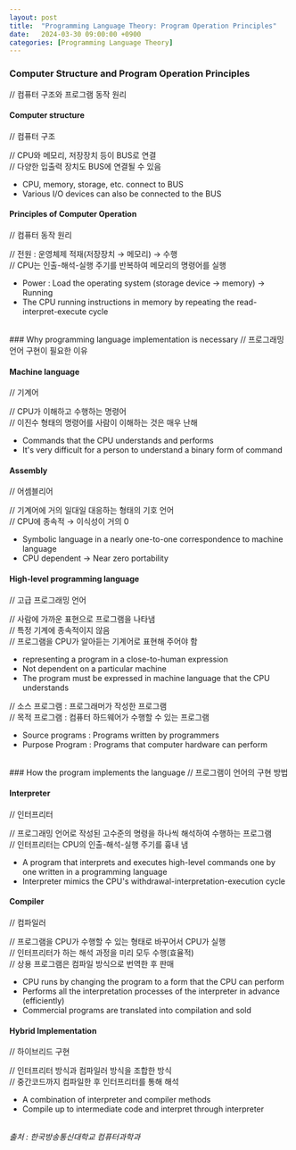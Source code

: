 ```yaml
---
layout: post
title:  "Programming Language Theory: Program Operation Principles"
date:   2024-03-30 09:00:00 +0900
categories: [Programming Language Theory]
---
```


### Computer Structure and Program Operation Principles   
// 컴퓨터 구조와 프로그램 동작 원리   
   
#### Computer structure   
// 컴퓨터 구조   
   
// CPU와 메모리, 저장장치 등이 BUS로 연결   
// 다양한 입출력 장치도 BUS에 연결될 수 있음   
- CPU, memory, storage, etc. connect to BUS   
- Various I/O devices can also be connected to the BUS   
   
#### Principles of Computer Operation   
// 컴퓨터 동작 원리   
   
// 전원 : 운영체제 적재(저장장치 → 메모리) → 수행   
// CPU는 인출-해석-실행 주기를 반복하여 메모리의 명령어를 실행   
- Power : Load the operating system (storage device → memory) → Running   
- The CPU running instructions in memory by repeating the read-interpret-execute cycle   
   
<br />
### Why programming language implementation is necessary   
// 프로그래밍 언어 구현이 필요한 이유   
   
#### Machine language   
// 기계어   
   
// CPU가 이해하고 수행하는 명령어   
// 이진수 형태의 명령어를 사람이 이해하는 것은 매우 난해   
- Commands that the CPU understands and performs   
- It's very difficult for a person to understand a binary form of command   
   
#### Assembly   
// 어셈블리어   
   
// 기계어에 거의 일대일 대응하는 형태의 기호 언어   
// CPU에 종속적 → 이식성이 거의 0   
- Symbolic language in a nearly one-to-one correspondence to machine language   
- CPU dependent → Near zero portability   
   
#### High-level programming language   
// 고급 프로그래밍 언어   
   
// 사람에 가까운 표현으로 프로그램을 나타냄   
// 특정 기계에 종속적이지 않음   
// 프로그램을 CPU가 알아듣는 기계어로 표현해 주어야 함   
- representing a program in a close-to-human expression   
- Not dependent on a particular machine   
- The program must be expressed in machine language that the CPU understands   
   
// 소스 프로그램 : 프로그래머가 작성한 프로그램   
// 목적 프로그램 : 컴퓨터 하드웨어가 수행할 수 있는 프로그램   
- Source programs : Programs written by programmers   
- Purpose Program : Programs that computer hardware can perform   
   
<br />
### How the program implements the language   
// 프로그램이 언어의 구현 방법   
   
#### Interpreter   
// 인터프리터   
   
// 프로그래밍 언어로 작성된 고수준의 명령을 하나씩 해석하여 수행하는 프로그램   
// 인터프리터는 CPU의 인출-해석-실행 주기를 흉내 냄   
- A program that interprets and executes high-level commands one by one written in a programming language   
- Interpreter mimics the CPU's withdrawal-interpretation-execution cycle   
   
#### Compiler   
// 컴파일러   
   
// 프로그램을 CPU가 수행할 수 있는 형태로 바꾸어서 CPU가 실행   
// 인터프리터가 하는 해석 과정을 미리 모두 수행(효율적)   
// 상용 프로그램은 컴파일 방식으로 번역한 후 판매   
- CPU runs by changing the program to a form that the CPU can perform   
- Performs all the interpretation processes of the interpreter in advance (efficiently)   
- Commercial programs are translated into compilation and sold   
   
#### Hybrid Implementation   
// 하이브리드 구현   
   
// 인터프리터 방식과 컴파일러 방식을 조합한 방식   
// 중간코드까지 컴파일한 후 인터프리터를 통해 해석   
- A combination of interpreter and compiler methods   
- Compile up to intermediate code and interpret through interpreter   
   
<br />
<cite>출처 : 한국방송통신대학교 컴퓨터과학과</cite>

